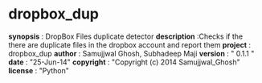 dropbox_dup
===========
__synopsis__    : DropBox Files duplicate detector
__description__ :Checks if the there are duplicate files in the dropbox
                 account and report them
__project__     : dropbox_dup
__author__      : Samujjwal Ghosh, Subhadeep Maji
__version__     : " 0.1.1 "
__date__        : "25-Jun-14"
__copyright__   : "Copyright (c) 2014 Samujjwal_Ghosh"
__license__     : "Python"
